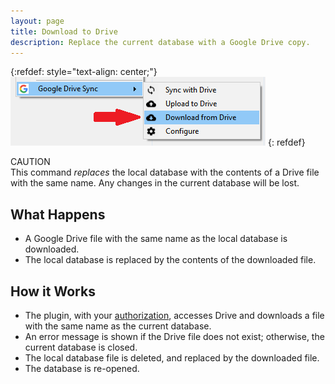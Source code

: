 ```yaml
---
layout: page
title: Download to Drive
description: Replace the current database with a Google Drive copy.
---
```


{:refdef: style="text-align: center;"}
![The Download Command](../assets/img/download.png)
{: refdef}

<div class="alert alert-warning text-dark" role="alert">
    <div>CAUTION</div>
This command <em>replaces</em> the local database with the contents of
a Drive file with the same name.  Any changes in the current database will be
lost.
</div>

## What Happens
* A Google Drive file with the same name as the local database is downloaded.
* The local database is replaced by the contents of the downloaded file.

## How it Works
* The plugin, with your [authorization](../misc/authorization), accesses
Drive and downloads a file with the same name as the current database.
* An error message is shown if the Drive file does not exist; otherwise,
the current database is closed.
* The local database file is deleted, and replaced by the downloaded file.
* The database is re-opened.